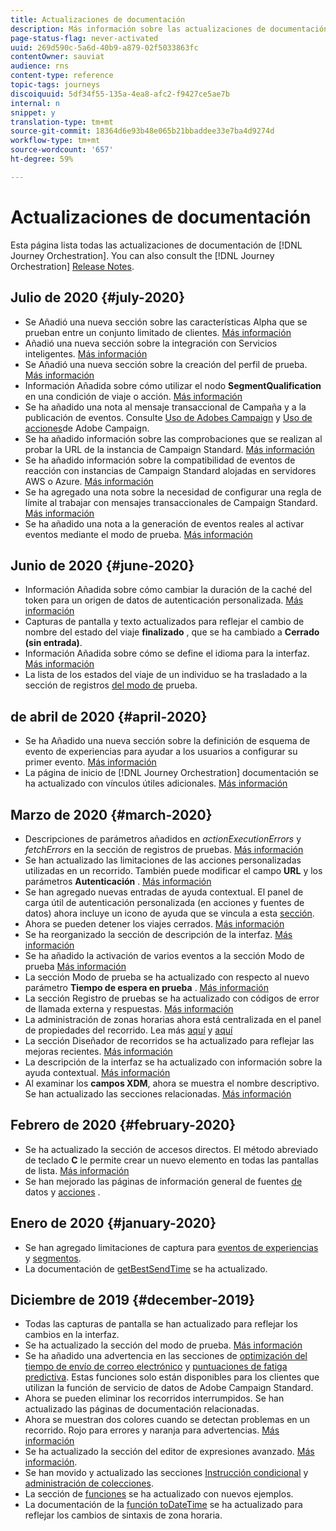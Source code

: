 ```yaml
---
title: Actualizaciones de documentación
description: Más información sobre las actualizaciones de documentación
page-status-flag: never-activated
uuid: 269d590c-5a6d-40b9-a879-02f5033863fc
contentOwner: sauviat
audience: rns
content-type: reference
topic-tags: journeys
discoiquuid: 5df34f55-135a-4ea8-afc2-f9427ce5ae7b
internal: n
snippet: y
translation-type: tm+mt
source-git-commit: 18364d6e93b48e065b21bbaddee33e7ba4d9274d
workflow-type: tm+mt
source-wordcount: '657'
ht-degree: 59%

---
```



# Actualizaciones de documentación

Esta página lista todas las actualizaciones de documentación de [!DNL Journey Orchestration].
You can also consult the [!DNL Journey Orchestration] [Release Notes](../release-notes/release-notes.md).

## Julio de 2020 {#july-2020}

* Se Añadió una nueva sección sobre las características Alpha que se prueban entre un conjunto limitado de clientes. [Más información](../alpha/alpha-overview.md)
* Añadió una nueva sección sobre la integración con Servicios inteligentes. [Más información](../ai-services/ai-services-overview.md)
* Se Añadió una nueva sección sobre la creación del perfil de prueba. [Más información](../building-journeys/testing-the-journey.md#create-test-profile)
* Información Añadida sobre cómo utilizar el nodo **SegmentQualification** en una condición de viaje o acción. [Más información](../building-journeys/event-activities.md#segment-qualification)
* Se ha añadido una nota al mensaje transaccional de Campaña y a la publicación de eventos. Consulte [Uso de Adobes Campaign](../action/working-with-adobe-campaign.md) y [Uso de acciones](../building-journeys/using-adobe-campaign-actions.md)de Adobe Campaign.
* Se ha añadido información sobre las comprobaciones que se realizan al probar la URL de la instancia de Campaign Standard. [Más información](../action/working-with-adobe-campaign.md)
* Se ha añadido información sobre la compatibilidad de eventos de reacción con instancias de Campaign Standard alojadas en servidores AWS o Azure. [Más información](../building-journeys/event-activities.md#section_dhx_gss_dgb)
* Se ha agregado una nota sobre la necesidad de configurar una regla de límite al trabajar con mensajes transaccionales de Campaign Standard. [Más información](../action/working-with-adobe-campaign.md)
* Se ha añadido una nota a la generación de eventos reales al activar eventos mediante el modo de prueba. [Más información](../building-journeys/testing-the-journey.md#firing_events)

## Junio de 2020 {#june-2020}

* Información Añadida sobre cómo cambiar la duración de la caché del token para un origen de datos de autenticación personalizada. [Más información](../datasource/external-data-sources.md#section_wjp_nl5_nhb)
* Capturas de pantalla y texto actualizados para reflejar el cambio de nombre del estado del viaje **finalizado** , que se ha cambiado a **Cerrado (sin entrada)**.
* Información Añadida sobre cómo se define el idioma para la interfaz. [Más información](../about/user-interface.md)
* La lista de los estados del viaje de un individuo se ha trasladado a la sección de registros [del modo de](../building-journeys/testing-the-journey.md#viewing_logs) prueba.

## de abril de 2020 {#april-2020}

* Se ha Añadido una nueva sección sobre la definición de esquema de evento de experiencias para ayudar a los usuarios a configurar su primer evento. [Más información](../event/experience-event-schema.md)
* La página de inicio de [!DNL Journey Orchestration] documentación se ha actualizado con vínculos útiles adicionales. [Más información](../../journey-orchestration-home.md)

## Marzo de 2020 {#march-2020}

* Descripciones de parámetros añadidos en _actionExecutionErrors_ y _fetchErrors_ en la sección de registros de pruebas. [Más información](../building-journeys/testing-the-journey.md#viewing_logs)
* Se han actualizado las limitaciones de las acciones personalizadas utilizadas en un recorrido. También puede modificar el campo **URL** y los parámetros **Autenticación** . [Más información](../action/about-custom-action-configuration.md)
* Se han agregado nuevas entradas de ayuda contextual. El panel de carga útil de autenticación personalizada (en acciones y fuentes de datos) ahora incluye un icono de ayuda que se vincula a esta [sección](../datasource/external-data-sources.md#section_wjp_nl5_nhb).
* Ahora se pueden detener los viajes cerrados. [Más información](../building-journeys/using-the-journey-designer.md)
* Se ha reorganizado la sección de descripción de la interfaz. [Más información](../about/user-interface.md)
* Se ha añadido la activación de varios eventos a la sección Modo de prueba [Más información](../building-journeys/testing-the-journey.md#firing_events)
* La sección Modo de prueba se ha actualizado con respecto al nuevo parámetro **Tiempo de espera en prueba** . [Más información](../building-journeys/testing-the-journey.md)
* La sección Registro de pruebas se ha actualizado con códigos de error de llamada externa y respuestas. [Más información](../building-journeys/testing-the-journey.md#viewing_logs)
* La administración de zonas horarias ahora está centralizada en el panel de propiedades del recorrido. Lea más [aquí](../building-journeys/changing-properties.md#timezone) y [aquí](../building-journeys/timezone-management.md)
* La sección Diseñador de recorridos se ha actualizado para reflejar las mejoras recientes. [Más información](../building-journeys/using-the-journey-designer.md)
* La descripción de la interfaz se ha actualizado con información sobre la ayuda contextual. [Más información](../about/user-interface.md#section_ksq_zr1_ffb)
* Al examinar los **campos XDM**, ahora se muestra el nombre descriptivo. Se han actualizado las secciones relacionadas. [Más información](../about/user-interface.md#friendly-names-display)

## Febrero de 2020 {#february-2020}

* Se ha actualizado la sección de accesos directos. El método abreviado de teclado **C** le permite crear un nuevo elemento en todas las pantallas de lista. [Más información](../about/user-interface.md#section_ksq_zr1_ffb)
* Se han mejorado las páginas de información general de fuentes [de](../datasource/about-data-sources.md) datos y [acciones](../action/action.md) .

## Enero de 2020 {#january-2020}

* Se han agregado limitaciones de captura para [eventos de experiencias](../datasource/adobe-experience-platform-data-source.md) y [segmentos](../functions/functioninsegment.md).
* La documentación de [getBestSendTime](../functions/functiongetbestsendtime.md) se ha actualizado.

## Diciembre de 2019 {#december-2019}

* Todas las capturas de pantalla se han actualizado para reflejar los cambios en la interfaz.
* Se ha actualizado la sección del modo de prueba. [Más información](../building-journeys/testing-the-journey.md)
* Se ha añadido una advertencia en las secciones de [optimización del tiempo de envío de correo electrónico](../building-journeys/wait-activity.md) y [puntuaciones de fatiga predictiva](../ai-services/leveraging-fatigue-scores.md). Estas funciones solo están disponibles para los clientes que utilizan la función de servicio de datos de Adobe Campaign Standard.
* Ahora se pueden eliminar los recorridos interrumpidos. Se han actualizado las páginas de documentación relacionadas.
* Ahora se muestran dos colores cuando se detectan problemas en un recorrido. Rojo para errores y naranja para advertencias. [Más información](../about/troubleshooting.md)
* Se ha actualizado la sección del editor de expresiones avanzado. [Más información](../expression/expressionadvanced.md).
* Se han movido y actualizado las secciones [Instrucción condicional](../expression/conditional-instruction.md) y [administración de colecciones](../expression/collection-management-functions.md).
* La sección de [funciones](../expression/functions.md) se ha actualizado con nuevos ejemplos.
* La documentación de la [función toDateTime](../functions/functiontodatetime.md) se ha actualizado para reflejar los cambios de sintaxis de zona horaria.
